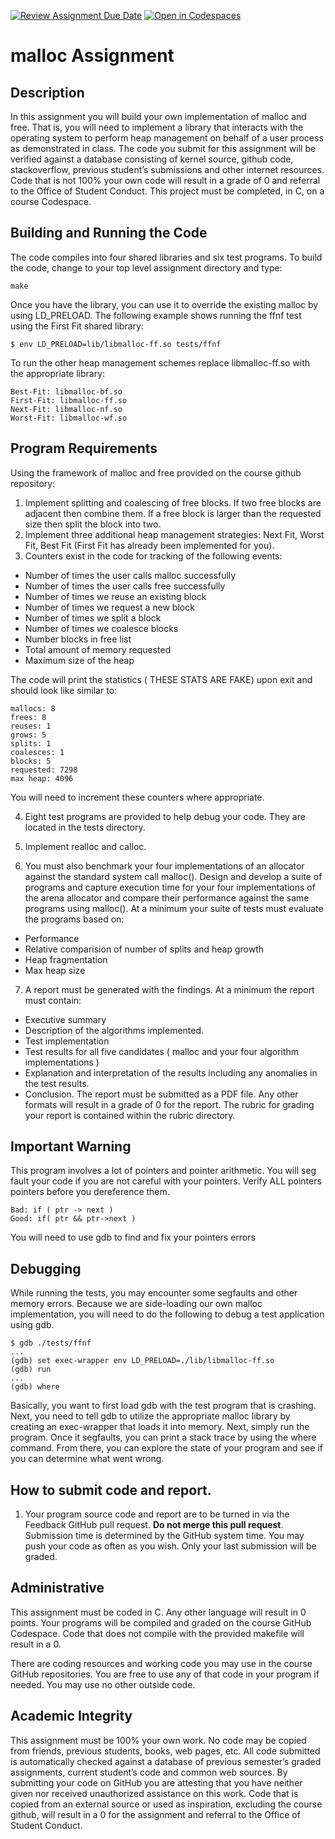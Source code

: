 [![Review Assignment Due Date](https://classroom.github.com/assets/deadline-readme-button-24ddc0f5d75046c5622901739e7c5dd533143b0c8e959d652212380cedb1ea36.svg)](https://classroom.github.com/a/0hZ6CpRd)
[![Open in Codespaces](https://classroom.github.com/assets/launch-codespace-7f7980b617ed060a017424585567c406b6ee15c891e84e1186181d67ecf80aa0.svg)](https://classroom.github.com/open-in-codespaces?assignment_repo_id=10783823)

# malloc Assignment

## Description

In this assignment you will build your own implementation of malloc and free. That is, you will need to implement a library that interacts with the operating system to perform heap management on behalf of a user process as demonstrated in class. The code you submit for this assignment will be verified against a database consisting of kernel source, github code, stackoverflow, previous student’s submissions and other internet resources. Code that is not 100% your own code will result in a grade of 0 and referral to the Office of Student Conduct. This project must be completed, in C, on a course Codespace.

## Building and Running the Code

The code compiles into four shared libraries and six test programs. To build the code, change to your top level assignment directory and type:
```
make
```
Once you have the library, you can use it to override the existing malloc by using
LD_PRELOAD. The following example shows running the ffnf test using the First Fit shared library:
```
$ env LD_PRELOAD=lib/libmalloc-ff.so tests/ffnf
```

To run the other heap management schemes replace libmalloc-ff.so with the appropriate library:
```
Best-Fit: libmalloc-bf.so
First-Fit: libmalloc-ff.so
Next-Fit: libmalloc-nf.so
Worst-Fit: libmalloc-wf.so
```
## Program Requirements

Using the framework of malloc and free provided on the course github repository:
1. Implement splitting and coalescing of free blocks. If two free blocks are adjacent then
combine them. If a free block is larger than the requested size then split the block into two.
2. Implement three additional heap management strategies: Next Fit, Worst Fit, Best Fit (First
Fit has already been implemented for you).
3. Counters exist in the code for tracking of the following events:

* Number of times the user calls malloc successfully
* Number of times the user calls free successfully
* Number of times we reuse an existing block
* Number of times we request a new block
* Number of times we split a block
* Number of times we coalesce blocks
* Number blocks in free list
* Total amount of memory requested
* Maximum size of the heap

The code will print the statistics ( THESE STATS ARE FAKE) upon exit and should look like similar to:
```
mallocs: 8
frees: 8
reuses: 1
grows: 5
splits: 1
coalesces: 1
blocks: 5
requested: 7298
max heap: 4096
```

You will need to increment these counters where appropriate.

4. Eight test programs are provided to help debug your code. They are located in the tests
directory.
5. Implement realloc and calloc.

6. You must also benchmark your four implementations of an allocator against the standard system call malloc(). Design and develop a suite of programs and capture execution time for your four implementations of the arena allocator and compare their performance against the same programs using malloc(). At a minimum your suite of tests must evaluate the programs based on:
* Performance
* Relative comparision of number of splits and heap growth
* Heap fragmentation
* Max heap size
7. A report must be generated with the findings.  At a minimum the report must contain:
* Executive summary
* Description of the algorithms implemented.
* Test implementation
* Test results for all five candidates ( malloc and your four algorithm implementations )
* Explanation and interpretation of the results including any anomalies in the test results.
* Conclusion.
The report must be submitted as a PDF file.  Any other formats will result in a grade of 0 for the report.
The rubric for grading your report is contained within the rubric directory.

## Important Warning
This program involves a lot of pointers and pointer arithmetic. You will seg fault your code if you are not careful with your pointers. Verify ALL pointers pointers before you
dereference them.
```
Bad: if ( ptr -> next )
Good: if( ptr && ptr->next )
```
You will need to use gdb to find and fix your pointers errors

## Debugging
While running the tests, you may encounter some segfaults and other memory errors. Because we are side-loading our own malloc implementation, you will need to do the following to debug a test application using gdb.
```
$ gdb ./tests/ffnf
...
(gdb) set exec-wrapper env LD_PRELOAD=./lib/libmalloc-ff.so
(gdb) run
...
(gdb) where
```
Basically, you want to first load gdb with the test program that is crashing. Next, you need to tell gdb to utilize the appropriate malloc library by creating an exec-wrapper that loads it into memory. Next, simply run the program. Once it segfaults, you can print a stack trace by using the where command. From there, you can explore the state of your program and see if you can determine what went wrong.

## How to submit code and report.

1. Your program source code and report are to be turned in via the Feedback GitHub pull request. **Do not merge this pull request**.  Submission time is determined by the GitHub system time. You may push your code as often as you wish. Only your last submission will be graded.  

## Administrative

This assignment must be coded in C. Any other language will result in 0 points. Your programs will be compiled and graded on the course GitHub Codespace. Code that does not compile with the provided makefile will result in a 0.

There are coding resources and working code you may use in the course GitHub repositories.  You are free to use any of that code in your program if needed. You may use no other outside code.

## Academic Integrity
This assignment must be 100% your own work. No code may be copied from friends,  previous students, books, web pages, etc. All code submitted is automatically checked 
against a database of previous semester’s graded assignments, current student’s code and common web sources. By submitting your code on GitHub you are attesting that 
you have neither given nor received unauthorized assistance on this work. Code that is copied from an external source or used as inspiration, excluding the 
course github, will result in a 0 for the assignment and referral to the Office of Student Conduct.
